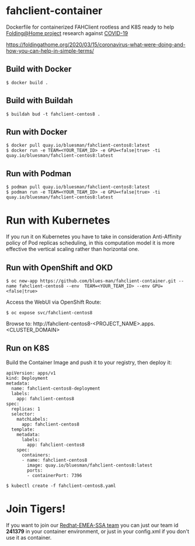 # fahclient-container
Dockerfile for containerized FAHClient rootless and K8S ready to help [Folding@Home project](https://foldingathome.org/) research against [COVID-19](https://en.wikipedia.org/wiki/Coronavirus_disease_2019)

https://foldingathome.org/2020/03/15/coronavirus-what-were-doing-and-how-you-can-help-in-simple-terms/


## Build with Docker

```
$ docker build .
```

## Build with Buildah

```
$ buildah bud -t fahclient-centos8 .
```

## Run with Docker

```
$ docker pull quay.io/bluesman/fahclient-centos8:latest
$ docker run -e TEAM=<YOUR_TEAM_ID> -e GPU=<false|true> -ti quay.io/bluesman/fahclient-centos8:latest
```

## Run with Podman

```
$ podman pull quay.io/bluesman/fahclient-centos8:latest
$ podman run -e TEAM=<YOUR_TEAM_ID> -e GPU=<false|true> -ti quay.io/bluesman/fahclient-centos8:latest
```

# Run with Kubernetes

If you run it on Kubernetes you have to take in consideration Anti-Affinity policy of Pod replicas scheduling, in this computation model it is more effective the vertical scaling rather than horizontal one.

## Run with OpenShift and OKD

```
$ oc new-app https://github.com/blues-man/fahclient-container.git --name fahclient-centos8 --env  TEAM=<YOUR_TEAM_ID> --env GPU=<false|true>
```
Access the WebUI via OpenShift Route:

```
$ oc expose svc/fahclient-centos8
```

Browse to: http://fahclient-centos8-<PROJECT_NAME>.apps.<CLUSTER_DOMAIN>


## Run on K8S

Build the Container Image and push it to your registry, then deploy it:

```
apiVersion: apps/v1
kind: Deployment
metadata:
  name: fahclient-centos8-deployment
  labels:
    app: fahclient-centos8
spec:
  replicas: 1
  selector:
    matchLabels:
      app: fahclient-centos8
  template:
    metadata:
      labels:
        app: fahclient-centos8
    spec:
      containers:
      - name: fahclient-centos8
        image: quay.io/bluesman/fahclient-centos8:latest
        ports:
        - containerPort: 7396
```
```
$ kubectl create -f fahclient-centos8.yaml
```

# Join Tigers!

If you want to join our [Redhat-EMEA-SSA team](https://stats.foldingathome.org/team/241379) you can just our team id **241379** in your container environment, or just in your config.xml if you don't use it as container.


